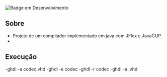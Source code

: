 ![Badge em Desenvolvimento](http://img.shields.io/static/v1?label=STATUS&message=EM%20DESENVOLVIMENTO&color=GREEN&style=for-the-badge)


## Sobre

- Projeto de um compilador implementado em java com JFlex e JavaCUP.
- 
## Execução
-ghdl -a codec.vhd
-ghdl -e codec
-ghdl -r codec
-ghdl -a <nome do arquivi>.vhd
